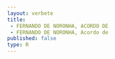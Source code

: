 ```yaml
---
layout: verbete
title:
 - FERNANDO DE NORONHA, ACORDO DE
 - FERNANDO DE NORONHA, Acordo de
published: false
type: R
---
```


